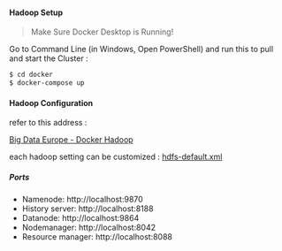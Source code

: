 #### Hadoop Setup

> Make Sure Docker Desktop is Running!

Go to Command Line (in Windows, Open PowerShell) and run this to pull and start the Cluster :
```bash
$ cd docker
$ docker-compose up
```
#### Hadoop Configuration

refer to this address :

[Big Data Europe - Docker Hadoop](https://hub.docker.com/r/bde2020/hadoop-base/)

each hadoop setting can be customized : [hdfs-default.xml](https://hadoop.apache.org/docs/r3.2.1/hadoop-project-dist/hadoop-hdfs/hdfs-default.xml)

##### Ports

- Namenode: http://localhost:9870
- History server: http://localhost:8188
- Datanode: http://localhost:9864
- Nodemanager: http://localhost:8042
- Resource manager: http://localhost:8088

